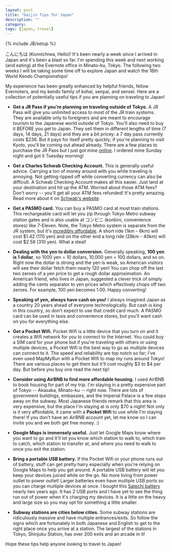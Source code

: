 ```yaml
---
layout: post
title: "Gaijin Tips for Japan"
description: ""
category: 
tags: [japan, travel]
---
```

{% include JB/setup %}

こんにちは (Konnichiwa, Hello)! It's been nearly a week since I arrived in Japan and it's been a blast so far. I'm spending this week and next working (and eating) at the Evernote office in Minato-ku, Tokyo. The following two weeks I will be taking some time off to explore Japan and watch the 16th World Kendo Championships!

My experience has been greatly enhanced by helpful friends, fellow Evernoters, and my kendo family of kohai, senpai, and sensei. Here are a collection of potentially useful tips if you are planning on traveling to Japan!

* **Get a JR Pass if you're planning on traveling outside of Tokyo.** A JR Pass will give you unlimited access to most of the JR train systems. They are available only to foreigners and are meant to encourage tourism to the Japanese world outside of Tokyo. You'll also need to buy it BEFORE you get to Japan. They sell them in different lengths of time (7 days, 14 days, 21 days) and they are a bit pricey: a 7 day pass currently costs $236. But it pays for itself pretty quickly; if you're planning to visit Kyoto, you'll be coming out ahead already. There are a few places to purchase the JR Pass but I just got mine [online][1]. I ordered mine Sunday night and got it Tuesday morning!

* **Get a Charles Schwab Checking Account.** This is generally useful advice. Carrying a ton of money around with you while traveling is annoying. Not getting ripped off while converting currency can also be difficult. A Schwab Checking Account makes all this easier. Just land at your destination and hit up the ATM. Worried about those ATM fees? Don't worry -- you'll get all your ATM fees refunded! It's pretty amazing. Read more about it on [Schwab's website][3].

* **Get a PASMO card.** You can buy a PASMO card at most train stations. This rechargeable card will let you zip through Tokyo Metro subway station gates and is also usable at コンビニ (konbini, convenience stores) like 7-Eleven. Note, the Tokyo Metro system is separate from the JR system, but it's [incredibly affordable][2]. A short ride (1km - 6km) will cost $1.42 (170 yen) and on the other end a long ride (28km - 40km) will cost $2.58 (310 yen). What a steal!

<!--break-->

* **Dealing with the yen to dollar conversion.** Generally speaking, **100 yen is 1 dollar**, so 1000 yen = 10 dollars, 10,000 yen = 100 dollars, and so on. Right now the dollar is strong and the yen is weak, so American visitors will see their dollar fetch them nearly 120 yen! You can chop off the last two zeroes of a yen price to get a rough dollar approximation. An American friend, who lives in Japan, suggested a clever trick of simply adding the cents separator to yen prices which effectively chops off two zeroes. For example, 100 yen becomes 1.00. Happy converting! 

* **Speaking of yen, always have cash on you!** I always imagined Japan as a country 20 years ahead of everyone technologically. But cash is king in this country, so don't expect to use that credit card much. A PASMO card can be used in taxis and convenience stores, but you'll want cash on you for everything else. 

* **Get a Pocket Wifi.** Pocket Wifi is a little device that you turn on and it creates a Wifi network for you to connect to the Internet. You could buy a SIM card for your phone but if you're traveling with others or using multiple devices, a Pocket Wifi is the best way to go as multiple devices can connect to it. The speed and reliability are top notch so far; I've even used MapMyRun with a Pocket Wifi to map my runs around Tokyo! There are various places to get them but it'll cost roughly $3 to $4 per day. But before you buy one read the next tip! 

* **Consider using AirBNB to find more affordable housing.** I used AirBNB to book housing for part of my trip. I'm staying in a pretty expensive part of Tokyo -- Akasaka, Minato-ku -- right now. There are lots of government buildings, embassies, and the Imperial Palace is a few stops away on the subway. Most Japanese friends remark that this area is very expensive, but the place I'm staying at is only $70 a night! Not only is it very affordable, it came with a **Pocket Wifi** to use while I'm staying there! If you don't have an AirBNB account yet, let me know so I can invite you and we both get free money. :)

* **Google Maps is immensely useful.** Just let Google Maps know where you want to go and it'll let you know which station to walk to, which train to catch, which station to transfer at, and where you need to walk to once you exit the station.

* **Bring a portable USB battery.** If the Pocket Wifi or your phone runs out of battery, stuff can get pretty hairy especially when you're relying on Google Maps to help you get around. A portable USB battery will let you keep your devices juiced while on the go. No more living from power outlet to power outlet! Larger batteries even have multiple USB ports so you can charge multiple devices at once. I bought this [Satechi battery][4] nearly two years ago. It has 2 USB ports and I have yet to see the thing run out of power when it's charging my devices. It is a little on the heavy and large size so you may opt for something a little smaller. 

* **Subway stations are cities below cities.** Some subway stations are ridiculously massive and have multiple entrances/exits. So follow the signs which are fortunately in both Japanese and English to get to the right place once you arrive at a station. The largest of the stations in Tokyo, Shinjuku Station, has over 200 exits and an arcade in it!

Hope these tips help anyone looking to travel to Japan!

[1]: http://www.japan-rail-pass.com/
[2]: http://www.tokyometro.jp/en/ticket/types/regular/index.html
[3]: https://www.schwab.com/public/schwab/banking_lending/checking_account/checking_account_faqs
[4]: http://www.amazon.com/gp/product/B0089DZNS4
